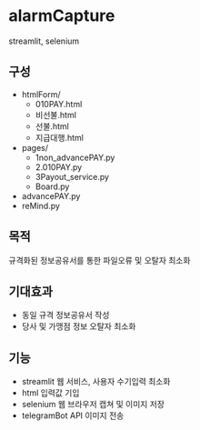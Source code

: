 # alarmCapture
streamlit, selenium

## 구성
* htmlForm/
  * 010PAY.html
  * 비선불.html
  * 선불.html
  * 지급대행.html
* pages/
  * 1non_advancePAY.py
  * 2.010PAY.py
  * 3Payout_service.py
  * Board.py
* advancePAY.py
* reMind.py

## 목적
규격화된 정보공유서를 통한 파일오류 및 오탈자 최소화

## 기대효과
* 동일 규격 정보공유서 작성
* 당사 및 가맹점 정보 오탈자 최소화

## 기능
* streamlit 웹 서비스, 사용자 수기입력 최소화
* html 입력값 기입
* selenium 웹 브라우저 캡쳐 및 이미지 저장
* telegramBot API 이미지 전송
